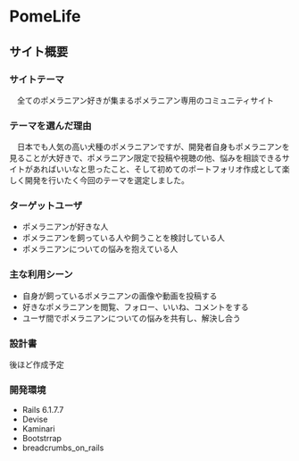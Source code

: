 # PomeLife

## サイト概要
### サイトテーマ
　全てのポメラニアン好きが集まるポメラニアン専用のコミュニティサイト

### テーマを選んだ理由
　日本でも人気の高い犬種のポメラニアンですが、開発者自身もポメラニアンを見ることが大好きで、ポメラニアン限定で投稿や視聴の他、悩みを相談できるサイトがあればいいなと思ったこと、そして初めてのポートフォリオ作成として楽しく開発を行いたく今回のテーマを選定しました。

### ターゲットユーザ
- ポメラニアンが好きな人
- ポメラニアンを飼っている人や飼うことを検討している人
- ポメラニアンについての悩みを抱えている人

### 主な利用シーン
- 自身が飼っているポメラニアンの画像や動画を投稿する
- 好きなポメラニアンを閲覧、フォロー、いいね、コメントをする
- ユーザ間でポメラニアンについての悩みを共有し、解決し合う


### 設計書
後ほど作成予定

### 開発環境
- Rails 6.1.7.7
- Devise
- Kaminari
- Bootstrrap
- breadcrumbs_on_rails
